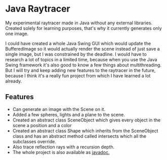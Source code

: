 # Java Raytracer

My experimental raytracer made in Java without any external libraries. Created solely for learning purposes, that's why it currently generates only one image. 

I could have created a whole Java Swing GUI which would update the BufferedImage so it would actually render the scene instead of just save a single image, but I was constrained by the deadline. I would have to research a lot of topics in a limited time, because when you use the Java Swing framework it's also good to know a few things about multithreading. But I will try and keep adding new features to the raytracer in the future, because I think it's a really fun project from which I have learned a lot already.


## Features

- Can generate an image with the Scene on it.
- Added a few spheres, lights and a plane to the scene.
- Created an abstract class SceneObject which gives every object in the scene a position and a color
- Created an abstract class Shape which inherits from the SceneObject class and has an abstract method called intersects which all the subclasses override.
- Also trace reflection rays with a recursion depth.
- The whole project is also available as [javadoc.]( https://htmlpreview.github.io/?https://github.com/Tims-Repos/Java-RayTracer/blob/master/javadoc/index.html)
